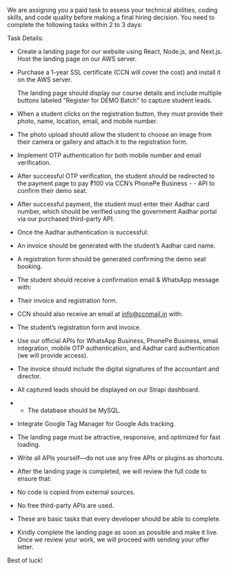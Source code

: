 We are assigning you a paid task to assess your technical abilities, coding skills, and code quality before making a final hiring decision. You need to complete the following tasks within 2 to 3 days:

Task Details:

- Create a landing page for our website using React, Node.js, and Next.js.
  Host the landing page on our AWS server.

- Purchase a 1-year SSL certificate (CCN will cover the cost) and install it on the AWS server.

  The landing page should display our course details and include multiple buttons labeled "Register for DEMO Batch" to capture student leads.

- When a student clicks on the registration button, they must provide their photo, name, location, email, and mobile number.
- The photo upload should allow the student to choose an image from their camera or gallery and attach it to the registration form.
- Implement OTP authentication for both mobile number and email verification.
- After successful OTP verification, the student should be redirected to the payment page to pay ₹100 via CCN’s PhonePe Business - - API to confirm their demo seat.
- After successful payment, the student must enter their Aadhar card number, which should be verified using the government Aadhar portal via our purchased third-party API.
- Once the Aadhar authentication is successful:
- An invoice should be generated with the student’s Aadhar card name.
- A registration form should be generated confirming the demo seat booking.
- The student should receive a confirmation email & WhatsApp message with:
- Their invoice and registration form.
- CCN should also receive an email at info@ccnmail.in with:
- The student’s registration form and invoice.
- Use our official APIs for WhatsApp Business, PhonePe Business, email integration, mobile OTP authentication, and Aadhar card authentication (we will provide access).
- The invoice should include the digital signatures of the accountant and director.
- All captured leads should be displayed on our Strapi dashboard.
- - The database should be MySQL.
- Integrate Google Tag Manager for Google Ads tracking.
- The landing page must be attractive, responsive, and optimized for fast loading.
- Write all APIs yourself—do not use any free APIs or plugins as shortcuts.
- After the landing page is completed, we will review the full code to ensure that:
- No code is copied from external sources.
- No free third-party APIs are used.

- These are basic tasks that every developer should be able to complete.
- Kindly complete the landing page as soon as possible and make it live. Once we review your work, we will proceed with sending your offer letter.

Best of luck!
